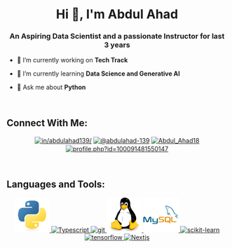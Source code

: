 
<h1 align="center">Hi 👋, I'm Abdul Ahad</h1>
<h3 align="center">An Aspiring Data Scientist and a passionate Instructor for last 3 years</h3>


- 🔭 I’m currently working on **Tech Track**

- 🌱 I’m currently learning **Data Science and Generative AI**
  
- 💬 Ask me about **Python**

<br />
<h2 align="left">Connect With Me:</h2>
<p align="center">
<a href="https://www.linkedin.com/in/abdulahad139/" target="blank"><img align="center" src="https://raw.githubusercontent.com/rahuldkjain/github-profile-readme-generator/master/src/images/icons/Social/linked-in-alt.svg" alt="in/abdulahad139/" height="70" width="80" /></a>
<a href="https://www.youtube.com/@abdulahad-139" target="blank"><img align="center" src="https://raw.githubusercontent.com/rahuldkjain/github-profile-readme-generator/master/src/images/icons/Social/youtube.svg" alt="@abdulahad-139" height="70" width="80" /></a>
<a href="https://leetcode.com/u/Abdul_Ahad18/" target="blank"><img align="center" src="https://raw.githubusercontent.com/rahuldkjain/github-profile-readme-generator/master/src/images/icons/Social/leet-code.svg" alt="Abdul_Ahad18" height="70" width="80" /></a>
<a href="https://www.hackerrank.com/profile/abdulahad1821481" target="blank"><img align="center" src="https://raw.githubusercontent.com/rahuldkjain/github-profile-readme-generator/master/src/images/icons/Social/hackerrank.svg" alt="profile.php?id=100091481550147" height="70" width="80" /></a>
</p>

<br /> 
<h2 align="left">Languages and Tools:</h2>
<p align="center"> <a href="https://www.python.org" target="_blank" rel="noreferrer"> <img src="https://raw.githubusercontent.com/devicons/devicon/master/icons/python/python-original.svg" alt="python" width="80" height="80"/> </a>
<a href="https://www.typescriptlang.org/docs/" target="_blank" rel="noreferrer"> <img src="https://github.com/rahuldkjain/github-profile-readme-generator/blob/master/src/images/icons/ProgrammingLanguages/typescript.svg" alt="Typescript" width="80" height="80"/> </a> <a href="https://git-scm.com/" target="_blank" rel="noreferrer"> <img src="https://www.vectorlogo.zone/logos/git-scm/git-scm-icon.svg" alt="git" width="80" height="80"/> </a> <a href="https://www.linux.org/" target="_blank" rel="noreferrer"> <img src="https://raw.githubusercontent.com/devicons/devicon/master/icons/linux/linux-original.svg" alt="linux" width="80" height="80"/> </a> <a href="https://www.mysql.com/" target="_blank" rel="noreferrer"> <img src="https://raw.githubusercontent.com/devicons/devicon/master/icons/mysql/mysql-original-wordmark.svg" alt="mysql" width="80" height="80"/> </a> <a href="https://scikit-learn.org/" target="_blank" rel="noreferrer"> <img src="https://github.com/rahuldkjain/github-profile-readme-generator/blob/master/src/images/icons/AIML/scikit.svg" alt="scikit-learn" width="80" height="80"/> </a> 
<a href="https://www.tensorflow.org/" target="_blank" rel="noreferrer"> <img src="https://github.com/rahuldkjain/github-profile-readme-generator/blob/master/src/images/icons/AIML/tensorflow.svg" alt="tensorflow" width="80" height="80"/> </a>
<a href="https://nextjs.org/" target="_blank" rel="noreferrer"> <img src="https://www.svgrepo.com/show/354112/nextjs.svg" alt="Nextjs" width="80" height="80"/> </a></p>

<!--
**abdulahad139/abdulahad139** is a ✨ _special_ ✨ repository because its `README.md` (this file) appears on your GitHub profile.
- 🔭 I’m currently working on ...
- 🌱 I’m currently learning ...
- 👯 I’m looking to collaborate on ...
- 🤔 I’m looking for help with ...
- 💬 Ask me about ...
- 📫 How to reach me: ...
- 😄 Pronouns: ...
- ⚡ Fun fact: ...
-->
